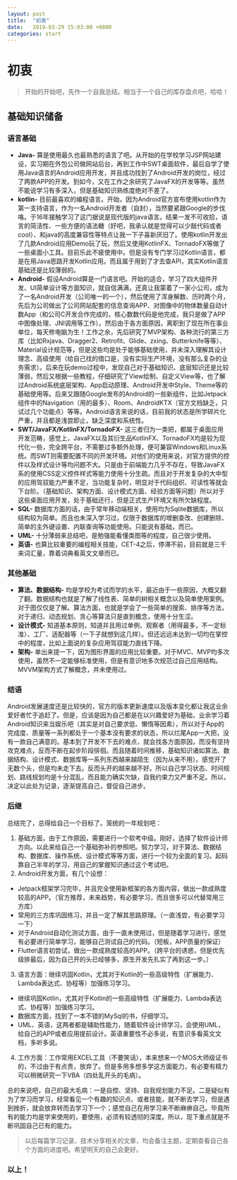 ```yaml
---
layout: post
title:  "初衷"
date:   2019-03-29 15:03:00 +0800
categories: start
---
```

# 初衷
> 开始的开始吧，先作一个自我总结。相当于一个自己的库存盘点吧，哈哈！
## 基础知识储备

### 语言基础
- **Java-**
算是使用最久也最熟悉的语言了吧。从开始的在学校学习JSP网站建设，实习期在外包公司做网站后台，再到工作中SWT桌面软件，最后自学了使用Java语言的Android应用开发，并且成功找到了Android开发的岗位，经过了两款APP的开发。到如今，又在工作之余研究了JavaFX的开发等等。虽然不能说学习有多深入，但是基础知识熟练度绝对不差了。
- **kotlin-**
目前最喜欢的编程语言。开始，因为Android官方宣布使用kotlin作为第一支持语言，作为一名Android开发者（自封），当然要紧跟Google的步伐咯。于16年接触学习了这门据说是现代版的java语言。结果一发不可收拾，语言的简洁性、一些方便的语法糖（好吧，我承认就是觉得可以少敲代码或者cool）、和java的高度兼容性等特点让我一下子喜新厌旧了。使用kotlin开发出了几款Android应用Demo玩了玩，然后又使用KotlinFX、TornadoFX等做了一些桌面小工具。目前乐此不疲使用中。但是没有专门学习过Kotlin语言，都是在用Java思路开发Kotlin应用。而且属于用到了才去查API，其实Kotlin语言基础还是比较薄弱的。
- **Android-**
假设Android算是一门语言吧。开始的适合，学习了四大组件开发、UI简单设计等方面知识，就自信满满，还真让我蒙着了一家小公司，成为了一名Android开发（公司唯一的一个），然后使用了浑身解数、历时两个月，先后为公司做出了公司网站配套的信息查询APP、对图像中的物体数量自动计数App（和公司C开发合作完成的，核心数数代码是他完成，我只是做了APP中图像处理、JNI调用等工作）。然后由于各方面原因，离职到了现在所在事业单位，每天修电脑为生！工作之余，先后研究了MVP架构、各种流行的第三方库（比如Rxjava、Dragger2、Retrofit、Glide、zxing、Butterknife等等）、Material设计规范等，但是这些均是处于能够基础使用，并未深入理解其设计理念、高级使用（给自己找的借口是，没有实际生产环境，没有那么复杂的业务需求）。后来在玩demo过程中，发现自己对于基础知识、底层知识还是比较薄弱，然后又根据一些教程，仔细研究了View绘制、自定义View等，也了解过Android系统底层架构、App启动原理、Android开发中Style、Theme等的基础使用等。后来又跟随Google发布的Android的一些新组件，比如Jetpack组件中的Navigation（用的最多）、Room、AndroidKTX（官方文档缺乏，只试过几个功能点）等等。Android语言来说的话，目前我的状态是所学碎片化严重，并且都是浅尝即止，缺乏深度和系统性。
- **SWT/JavaFX/KotlinFX/TornadoFX-**
这三者归为一类把，都属于桌面应用开发范畴，感觉上，JavaFX以及其衍生品KotlinFX、TornadoFX均是较为现代化一些，完全跨平台，不需要过多额外处理，便可兼容Windows和Linux系统。而SWT则需要配置不同的开发环境。对他们的使用来说，对官方提供的控件以及样式设计等均问题不大。只是由于前端能力几乎不存在，导致JavaFX系的使用CSS定义控件样式等能力使用十分生疏。而且对于开发复杂的大中型的应用驾驭能力严重不足，当功能复杂时，明显对于代码组织、可读性等就会下台阶。（基础知识、架构方面、设计模式方面、经验方面等问题）所以对于这些桌面应用开发，处于基础还行，但是正式生产环境又有所欠缺程度。
- **SQL-**
数据库方面的话，由于常年移动端相关，使用均为Sqlite数据库，所以结构较为简单。而且也未深入学习过，仅限于数据库的增删查改、创建删除、简单的主外键设置、内联查询等功能使用。只能说有基础，而已。
- **UML-**
十分薄弱来总结吧，是勉强能看懂类图等的程度，自己很少使用。
- **英语-**
也算比较重要的编程相关技能，CET-4之后，停滞不前，目前就是三千来词汇量，靠着词典看英文文章而已。

### 其他基础
- **算法、数据结构-**
均是学校为考试而学的水平，最近由于一些原因，大概又翻了翻。数据结构也就是了解了线性表、简单的树相关概念以及简单使用案例。对于图仅仅是了解。算法方面，也就是学会了一些简单的搜索、排序等方法，对于递归、动态规划、贪心等算法只是直到概念，使用十分生涩。
- **设计模式-**
知道基本原则，知道并且用过单例、观察者（用得最多，不一定标准）、工厂、适配器等（一下子就想到这几样）。但还远远未达到一切均在掌控中的程度，比如上面说的复杂应用驾驭能力直线下降。
- **架构-**
单出来提一下，因为图形界面的应用比较重要。对于MVC、MVP均多次使用，虽然不一定能够标准使用，但是有意识地多次规范过自己应用结构。MVVM架构方式了解概念，并未使用过。

### 结语
Android发展速度还是比较快的，官方的版本更新速度以及版本变化都让我这业余爱好者忙于追赶了。但是，应该是因为自己都是在以兴趣爱好为基础，业余学习着Android知识来当娱乐吧（其实是对自己要求低、懒惰等因素），所以对于App的完成度、质量等一系列都处于一个基本没有要求的状态，所以烂尾App一大把，没有一款自己满意的。基本到了开发不下去的难点，就会找各方面原因，而没有坚持攻克难点，反而不断在起步阶段徘徊。而且随着时间推移，基础知识诸如算法、数据结构、设计模式、数据库等一系列东西越来越陌生（因为从来不用）。感觉开了无数个头，但是均未走下去。反而头开的越来越不好。所以自己学习状态、时间规划、路线规划均是十分混乱，而且能力确实欠缺，自我约束力又严重不足。所以，决定以此处为记录，逐渐提高自己，督促自己进步。
### 后继
总结完了，总得给自己一个目标了。笼统的一年规划吧：
1. 基础方面，由于工作原因，需要进行一个软考中级。刚好，选择了软件设计师方向。以此来给自己一个基础弥补的参照吧。努力学习，对于算法、数据结构、数据库、操作系统、设计模式等等方面，进行一个较为全面的复习。起码靠自己半年的学习，用自己的掌握知识通过这个考试吧。
2. Android开发方面，有几个设想：
- Jetpack框架学习完毕，并且完全使用新框架的各方面内容，做出一款成熟度较高的APP。（官方推荐，未来趋势，有必要学习，而且很多可以代替常用三方库）
- 常用的三方库巩固练习，并且一定了解其思路原理。（一直浅尝，有必要学习一下）
- 对于Android自动化测试方面，由于一直未使用过，但是随着学习进行，感觉有必要进行简单学习，能够自己测试自己的代码。（短板，APP质量的保证）
- Flutter语言初尝试，做出一款成熟度较高的APP。（跨平台的诱惑，但是优先级排最后，因为自己开的头已经够多，原生开发先扎实了再到这一步。）
3. 语言方面：继续巩固Kotlin，尤其对于Kotlin的一些高级特性（扩展能力、Lambda表达式、协程等）加强练习学习。
- 继续巩固Kotlin，尤其对于Kotlin的一些高级特性（扩展能力、Lambda表达式、协程等）加强练习学习。
- 数据库方面，找到了一本不错的MySql的书，仔细学习。
- UML、英语，这两者都是辅助性能力，随着软件设计师学习，会使用UML，给自己的APP或者应用提前设计。英语重要性不必多说，有意识多看英文文档，多听多说。

4. 工作方面：工作常用EXCEL工具（不要笑话），本来想来一个MOS大师级证书的，不过由于有点贵，放弃了。但是多用多想多学这方面能力，有必要有精力可以稍微研究一下VBA（四处乱开头的毛病）。

总的来说吧，自己的最大毛病：一是自控、坚持、自我规划能力不足。二是疑似有为了学习而学习，经常看见一个有趣的知识点、或者技能，就不断去学习，但是遇到挫折，就会放弃转而去学习下一个；感觉自己在用学习来不断麻痹自己。毕竟所有的能力均是学来使用的，要使用，必须有较透彻的深度。所以，现下重点就是不断巩固自己已有的能力。
> 以后每篇学习记录、技术分享相关的文章，均会备注主题，定期查看自己各个方面的进度吧。希望明天的自己会更好。

### 以上！